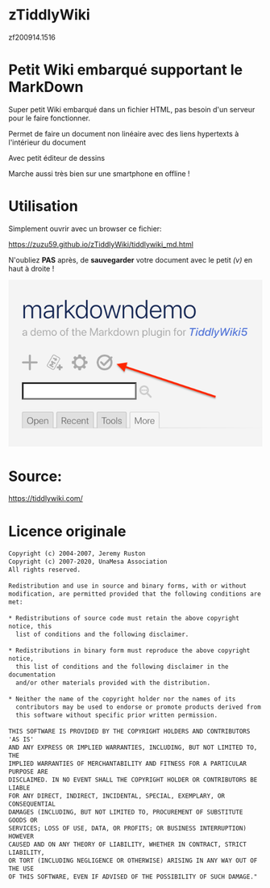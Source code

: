 # zTiddlyWiki
zf200914.1516

# Petit Wiki embarqué supportant le MarkDown

Super petit Wiki embarqué dans un fichier HTML, pas besoin d'un serveur pour le faire fonctionner.

Permet de faire un document non linéaire avec des liens hypertexts à l'intérieur du document

Avec petit éditeur de dessins

Marche aussi très bien sur une smartphone en offline !



# Utilisation

Simplement ouvrir avec un browser ce fichier:

https://zuzu59.github.io/zTiddlyWiki/tiddlywiki_md.html

N'oubliez **PAS** après, de **sauvegarder** votre document avec le petit *(v)* en haut à droite !

![Image](https://raw.githubusercontent.com/zuzu59/zTiddlyWiki/master/img1.png)



# Source:
https://tiddlywiki.com/



# Licence originale
```
Copyright (c) 2004-2007, Jeremy Ruston
Copyright (c) 2007-2020, UnaMesa Association
All rights reserved.

Redistribution and use in source and binary forms, with or without
modification, are permitted provided that the following conditions are met:

* Redistributions of source code must retain the above copyright notice, this
  list of conditions and the following disclaimer.

* Redistributions in binary form must reproduce the above copyright notice,
  this list of conditions and the following disclaimer in the documentation
  and/or other materials provided with the distribution.

* Neither the name of the copyright holder nor the names of its
  contributors may be used to endorse or promote products derived from
  this software without specific prior written permission.

THIS SOFTWARE IS PROVIDED BY THE COPYRIGHT HOLDERS AND CONTRIBUTORS 'AS IS'
AND ANY EXPRESS OR IMPLIED WARRANTIES, INCLUDING, BUT NOT LIMITED TO, THE
IMPLIED WARRANTIES OF MERCHANTABILITY AND FITNESS FOR A PARTICULAR PURPOSE ARE
DISCLAIMED. IN NO EVENT SHALL THE COPYRIGHT HOLDER OR CONTRIBUTORS BE LIABLE
FOR ANY DIRECT, INDIRECT, INCIDENTAL, SPECIAL, EXEMPLARY, OR CONSEQUENTIAL
DAMAGES (INCLUDING, BUT NOT LIMITED TO, PROCUREMENT OF SUBSTITUTE GOODS OR
SERVICES; LOSS OF USE, DATA, OR PROFITS; OR BUSINESS INTERRUPTION) HOWEVER
CAUSED AND ON ANY THEORY OF LIABILITY, WHETHER IN CONTRACT, STRICT LIABILITY,
OR TORT (INCLUDING NEGLIGENCE OR OTHERWISE) ARISING IN ANY WAY OUT OF THE USE
OF THIS SOFTWARE, EVEN IF ADVISED OF THE POSSIBILITY OF SUCH DAMAGE."
```


